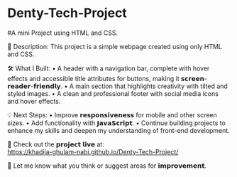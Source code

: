# Denty-Tech-Project
#A mini Project using HTML and CSS.

📄 Description: This project is a simple webpage created using only HTML and CSS. 

🛠️ What I Built:
          •  A header with a navigation bar, complete with hover 
             effects and accessible title attributes for buttons, making 
             it 𝘀𝗰𝗿𝗲𝗲𝗻- 𝗿𝗲𝗮𝗱𝗲𝗿-𝗳𝗿𝗶𝗲𝗻𝗱𝗹𝘆.
          •  A main section that highlights creativity with tilted and styled 
              images. 
          •  A clean and professional footer with social media icons and 
              hover effects.
              

💡 Next Steps:
         •  Improve 𝗿𝗲𝘀𝗽𝗼𝗻𝘀𝗶𝘃𝗲𝗻𝗲𝘀𝘀 for mobile and other screen sizes.
         •  Add functionality with 𝗝𝗮𝘃𝗮𝗦𝗰𝗿𝗶𝗽𝘁.
         •  Continue building projects to enhance my skills and deepen 
             my understanding of front-end development.
             
🔗 Check out the 𝗽𝗿𝗼𝗷𝗲𝗰𝘁 𝗹𝗶𝘃𝗲 at:        
          https://khadija-ghulam-nabi.github.io/Denty-Tech-Project/

🔧 Let me know what you think or suggest areas for 𝗶𝗺𝗽𝗿𝗼𝘃𝗲𝗺𝗲𝗻𝘁. 
